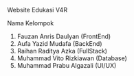 Website Edukasi V4R

Nama Kelompok
1. Fauzan Anris Daulyan (FrontEnd)
2. Aufa Yazid Mudafa (BackEnd)
3. Raihan Raditya Azka (FullStack)
4. Muhammad Vito Rizkiawan (Database)
5. Muhammad Prabu Algazali (UI/UX)
